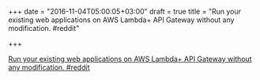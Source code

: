 +++
date = "2016-11-04T05:00:05+03:00"
draft = true
title = "Run your existing web applications on AWS Lambda+ API Gateway without any modification.  #reddit"

+++

<p><a href="https://t.co/2EnJQlJIE1">Run your existing web applications on AWS Lambda+ API Gateway without any modification.  #reddit</a></p>
